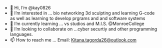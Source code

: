 - 👋 Hi, I’m @kay0826
- 👀 I’m interested in ... bio networking 3d sculpting and learning G-code as well as learning to develop prgrams and and software systems
- 🌱 I’m currently learning ... vs studios and M.I.S. @MonroeCollege
- 💞️ I’m looking to collaborate on ...cyber securtiy and other programming languages.
- 📫 How to reach me ... Email: Kitana.tagorda26@outlook.com

<!---
kay0826/kay0826 is a ✨ special ✨ repository because its `README.md` (this file) appears on your GitHub profile.
You can click the Preview link to take a look at your changes.
--->
